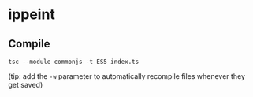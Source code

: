 ippeint
=======

Compile
-------
    tsc --module commonjs -t ES5 index.ts

(tip: add the `-w` parameter to automatically recompile files whenever they get saved)
